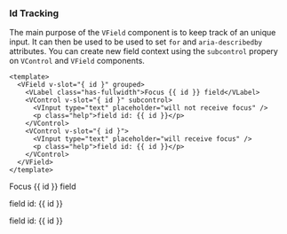 ### Id Tracking

The main purpose of the `VField` component is to keep track of an unique input.
It can then be used to be used to set `for` and `aria-describedby` attributes.
You can create new field context using the `subcontrol` propery
on `VControl` and `VField` components.

<!--code-->

```vue
<template>
  <VField v-slot="{ id }" grouped>
    <VLabel class="has-fullwidth">Focus {{ id }} field</VLabel>
    <VControl v-slot="{ id }" subcontrol>
      <VInput type="text" placeholder="will not receive focus" />
      <p class="help">field id: {{ id }}</p>
    </VControl>
    <VControl v-slot="{ id }">
      <VInput type="text" placeholder="will receive focus" />
      <p class="help">field id: {{ id }}</p>
    </VControl>
  </VField>
</template>
```

<!--/code-->

<!--example-->

<VField grouped v-slot="{ id }">
  <VLabel class="has-fullwidth">Focus {{ id }} field</VLabel>
  <VControl subcontrol v-slot="{ id }">
    <VInput type="text" placeholder="will not receive focus" />
    <p class="help">field id: {{ id }}</p>
  </VControl>
  <VControl v-slot="{ id }">
    <VInput type="text" placeholder="will receive focus" />
    <p class="help">field id: {{ id }}</p>
  </VControl>
</VField>

<!--/example-->

